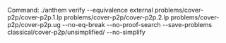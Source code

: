 Command: ./anthem verify --equivalence external problems/cover-p2p/cover-p2p.1.lp problems/cover-p2p/cover-p2p.2.lp problems/cover-p2p/cover-p2p.ug  --no-eq-break --no-proof-search --save-problems classical/cover-p2p/unsimplified/ --no-simplify